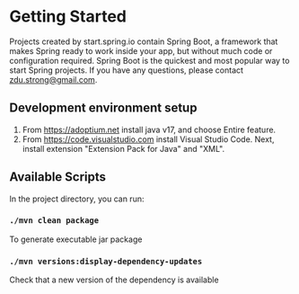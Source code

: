 # Getting Started

Projects created by start.spring.io contain Spring Boot, a framework that makes Spring ready to work inside your app, but without much code or configuration required. Spring Boot is the quickest and most popular way to start Spring projects. If you have any questions, please contact zdu.strong@gmail.com.

## Development environment setup
1. From https://adoptium.net install java v17, and choose Entire feature.<br/>
2. From https://code.visualstudio.com install Visual Studio Code. Next, install extension "Extension Pack for Java" and "XML".<br/>

## Available Scripts

In the project directory, you can run:

### `./mvn clean package`

To generate executable jar package

### `./mvn versions:display-dependency-updates`

Check that a new version of the dependency is available<br/>
